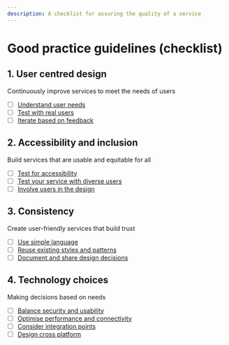 ```yaml
---
description: A checklist for assuring the quality of a service
---
```


# Good practice guidelines (checklist)

## 1. User centred design

Continuously improve services to meet the needs of users

* [ ] [Understand user needs](1.-user-centred-design/#understand-user-needs)
* [ ] [Test with real users](1.-user-centred-design/#test-with-users)
* [ ] [Iterate based on feedback](1.-user-centred-design/#iterate-based-on-feedback)

## 2. Accessibility and inclusion

Build services that are usable and equitable for all

* [ ] [Test for accessibility](2.-accessibility-and-inclusion/#test-for-accessibility)
* [ ] [Test your service with diverse users](2.-accessibility-and-inclusion/#test-your-service-with-diverse-users)
* [ ] [Involve users in the design](2.-accessibility-and-inclusion/#involve-users-in-the-design)

## 3. Consistency

Create user-friendly services that build trust

* [ ] [Use simple language](3.-consistency/#use-simple-language)
* [ ] [Reuse existing styles and patterns](3.-consistency/#reuse-existing-styles-and-patterns)
* [ ] [Document and share design decisions](3.-consistency/#document-and-share-design-decisions)

## 4. Technology choices

Making decisions based on needs

* [ ] [Balance security and usability](4.-technology-choices/#balance-security-and-privacy)
* [ ] [Optimise performance and connectivity](4.-technology-choices/#optimise-performance-and-connectivity)
* [ ] [Consider integration points](4.-technology-choices/#consider-integration-points)
* [ ] [Design cross platform](4.-technology-choices/#design-cross-platform)
